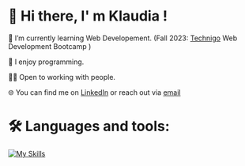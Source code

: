 👋 Hi there, I' m Klaudia !
===

 🌱 I’m currently learning Web Developement. (Fall 2023: [Technigo](https://www.technigo.io/) Web Development Bootcamp )
 
 🥑 I enjoy programming.
 
 🙌🏻 Open to working with people.

 🌐 You can find me on [LinkedIn](https://www.linkedin.com/in/klaudiawroblewska0410/) or reach out via [email](mailto:kwroblewska0410@gmail.com) 

 🛠 Languages and tools: 
===

[![My Skills](https://skillicons.dev/icons?i=html,css,js,react,bootstrap,git,github,netlify,vscode,express,codepen,discord,figma,mongodb,nodejs,postman,stackoverflow,vite)](https://skillicons.dev)





